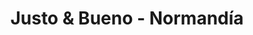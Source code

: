 ---
title: "Justo & Bueno - Normandía"
url: /soledad/justo-und-bueno-normandia/
shop: Supermarkt
---